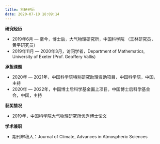```yaml
---
title: 科研经历
date: 2020-07-10 18:09:14
---
```


**研究经历**
- 2019年6月 — 至今，博士后，大气物理研究所，中国科学院 （王林研究员，黄平研究员）
- 2019年11月 — 2020年3月，访问学者，Department of Mathematics, University of Exeter (Prof. Geoffery Vallis)

**承担课题**
- 2020年 — 2021年，中国科学院特别研究助理资助项目，中国科学院，中国，主持
- 2020年 — 2022年，中国博士后科学基金面上项目，中国博士后科学基金会，中国，主持

**获奖情况**
- 2019年，中国科学院大气物理研究所优秀博士论文

**学术兼职**
- 期刊审稿人：Journal of Climate, Advances in Atmospheric Sciences
